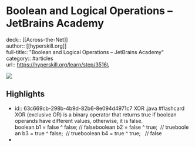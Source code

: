 # Boolean and Logical Operations – JetBrains Academy

deck:: [[Across-the-Net]]\
author:: [[hyperskill.org]]\
full-title:: "Boolean and Logical Operations – JetBrains Academy"\
category:: #articles\
url:: https://hyperskill.org/learn/step/3516\

![](https://readwise-assets.s3.amazonaws.com/static/images/article4.6bc1851654a0.png)
## Highlights
- id:: 63c669cb-298b-4b9d-82b6-8e094d4971c7
   XOR .java #flashcard 
    XOR (exclusive OR) is a binary operator that returns true if boolean operands have different values, otherwise, it is false.
     boolean b1 = false ^ false; // falseboolean b2 = false ^ true;  // trueboolean b3 = true ^ false;  // trueboolean b4 = true ^ true;   // false
-